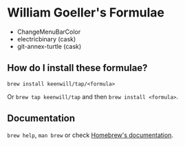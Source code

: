 # William Goeller's Formulae

- ChangeMenuBarColor
- electricbinary (cask)
- git-annex-turtle (cask)

## How do I install these formulae?
`brew install keenwill/tap/<formula>`

Or `brew tap keenwill/tap` and then `brew install <formula>`.

## Documentation
`brew help`, `man brew` or check [Homebrew's documentation](https://docs.brew.sh).
